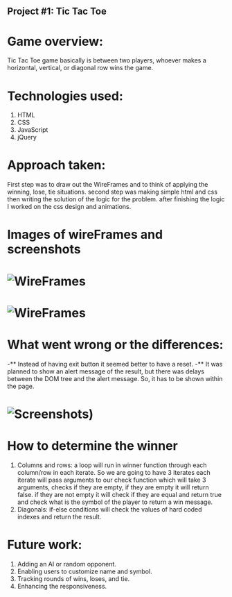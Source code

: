 ## Project #1: Tic Tac Toe
# Game overview:
Tic Tac Toe game basically is between two players, whoever makes a horizontal, vertical, or diagonal row wins the game.
# Technologies used:
1. HTML
2. CSS
3. JavaScript
4. jQuery 
# Approach taken:
First step was to draw out the WireFrames and to think of applying the winning, lose, tie situations. second step was making simple html and css then writing the solution of the logic for the problem. after finishing the logic I worked on the css design and animations.
# Images of wireFrames and screenshots
# ![WireFrames](../img/1.jpg)
# ![WireFrames](../img/2.jpg)

# What went wrong or the differences:
-** Instead of having exit button it seemed better to have a reset.
-** It was planned to show an alert message of the result, but there was delays between the DOM tree and the alert message. So, it has to be shown within the page.
# ![Screenshots](../img/3.jpg))

# How to determine the winner
1. Columns and rows: a loop will run in winner function through each column/row  in each iterate. So we are going to have 3 iterates each iterate will pass arguments to our check function which will take 3 arguments, checks if they are empty, if they are empty  it will return false. if they are not empty it will check if they are equal and return true and check what is the symbol of the player to return a win message.
2. Diagonals: if-else conditions will check the values of hard coded indexes and return the result.
# Future work:
1. Adding an AI or random opponent.
2. Enabling users to customize name and symbol.
3. Tracking rounds of wins, loses, and tie.
4. Enhancing the responsiveness.
